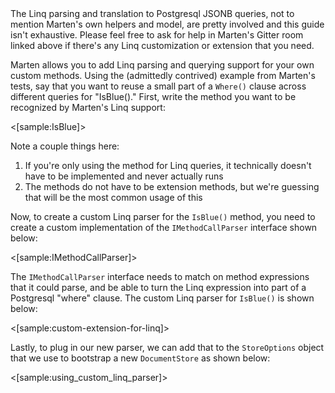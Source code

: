 <!--Title:Extending Marten's Linq Support-->

<div class="alert alert-info" role="alert">
The Linq parsing and translation to Postgresql JSONB queries, not to mention Marten's own helpers and model, are pretty involved and this guide isn't exhaustive. Please feel free to ask for help in Marten's
Gitter room linked above if there's any Linq customization or extension that you need.
</div>

Marten allows you to add Linq parsing and querying support for your own custom methods.
Using the (admittedly contrived) example from Marten's tests, say that you want to reuse a small part of a `Where()` clause across
different queries for "IsBlue()." First, write the method you want to be recognized by Marten's Linq support:

 <[sample:IsBlue]>

 Note a couple things here:

 1. If you're only using the method for Linq queries, it technically doesn't have to be implemented and never actually runs
 1. The methods do not have to be extension methods, but we're guessing that will be the most common usage of this

 Now, to create a custom Linq parser for the `IsBlue()` method, you need to create a custom implementation of the `IMethodCallParser`
 interface shown below:

 <[sample:IMethodCallParser]>

 The `IMethodCallParser` interface needs to match on method expressions that it could parse, and be able to turn the Linq expression into
 part of a Postgresql "where" clause. The custom Linq parser for `IsBlue()` is shown below:

<[sample:custom-extension-for-linq]>

Lastly, to plug in our new parser, we can add that to the `StoreOptions` object that we use to bootstrap a new `DocumentStore` as shown below:

<[sample:using_custom_linq_parser]>


